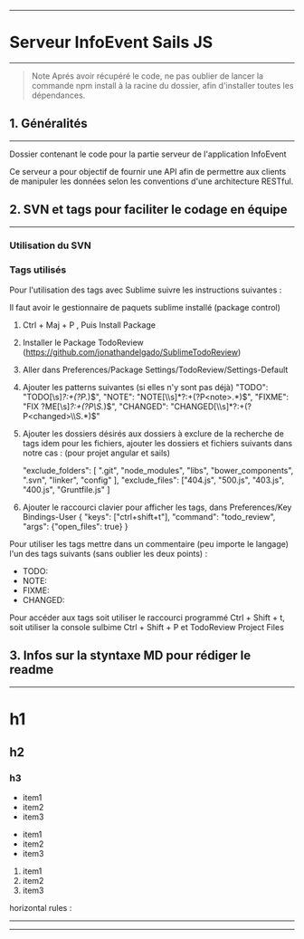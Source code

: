
* * *
# Serveur InfoEvent Sails JS
* * *

> Note
> Aprés avoir récupéré le code, ne pas oublier de lancer la commande npm install à la racine du dossier, afin d'installer toutes les dépendances.

##  1. Généralités
***

Dossier contenant le code pour la partie serveur de l'application InfoEvent

Ce serveur a pour objectif de fournir une API afin de permettre aux clients de manipuler les données selon les conventions d'une architecture RESTful.


##  2. SVN et tags pour faciliter le codage en équipe
***

### Utilisation du SVN

<!-- TODO: Détailler fonctionnement du SVN-->

### Tags utilisés

Pour l'utilisation des tags avec Sublime suivre les instructions suivantes :

Il faut avoir le gestionnaire de paquets sublime installé (package control)

1.  Ctrl + Maj + P , Puis Install Package
2.  Installer le Package TodoReview (https://github.com/jonathandelgado/SublimeTodoReview)
3.  Aller dans Preferences/Package Settings/TodoReview/Settings-Default
4.  Ajouter les patterns suivantes (si elles n'y sont pas déjà)
        "TODO": "TODO[\\s]*?:+(?P<todo>.*)$",
        "NOTE": "NOTE[\\s]*?:+(?P<note>.*)$",
        "FIXME": "FIX ?ME[\\s]*?:+(?P<fixme>\\S.*)$",
        "CHANGED": "CHANGED[\\s]*?:+(?P<changed>\\S.*)$"
5.  Ajouter les dossiers désirés aux dossiers à exclure de la recherche de tags idem pour les fichiers, ajouter les dossiers  et fichiers suivants dans notre cas : (pour projet angular et sails)

    "exclude_folders": [
        ".git",
        "node_modules",
        "libs",
        "bower_components",
        ".svn",
        "linker",
        "config"
    ],
    "exclude_files": ["404.js",
    "500.js",
    "403.js",
    "400.js",
    "Gruntfile.js"
    ]

6. Ajouter le raccourci clavier pour afficher les tags, dans Preferences/Key Bindings-User
    {
      "keys": ["ctrl+shift+t"],
      "command": "todo_review",
      "args": {"open_files": true}
    }

Pour utiliser les tags mettre dans un commentaire (peu importe le langage) l'un des tags suivants (sans oublier les deux points) :

* TODO:
* NOTE:
* FIXME:
* CHANGED:

Pour accéder aux tags soit utiliser le raccourci programmé Ctrl + Shift + t, soit utiliser la console sulbime Ctrl + Shift + P et TodoReview Project Files

##  3. Infos sur la styntaxe MD pour rédiger le readme
***

# h1
## h2
### h3

* item1
* item2
* item3

+ item1
+ item2
+ item3

1. item1
2. item2
3. item3

horizontal rules :

***
 ___

